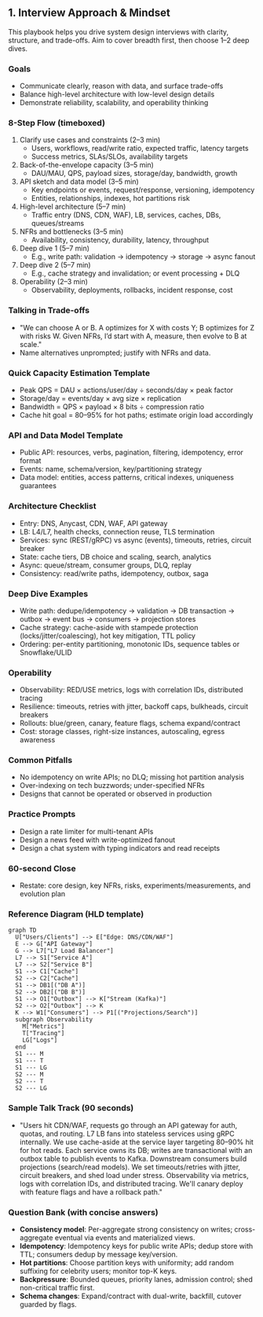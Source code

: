 ## 1. Interview Approach & Mindset

This playbook helps you drive system design interviews with clarity, structure, and trade-offs. Aim to cover breadth first, then choose 1–2 deep dives.

### Goals
- Communicate clearly, reason with data, and surface trade-offs
- Balance high-level architecture with low-level design details
- Demonstrate reliability, scalability, and operability thinking

### 8-Step Flow (timeboxed)
1. Clarify use cases and constraints (2–3 min)
   - Users, workflows, read/write ratio, expected traffic, latency targets
   - Success metrics, SLAs/SLOs, availability targets
2. Back-of-the-envelope capacity (3–5 min)
   - DAU/MAU, QPS, payload sizes, storage/day, bandwidth, growth
3. API sketch and data model (3–5 min)
   - Key endpoints or events, request/response, versioning, idempotency
   - Entities, relationships, indexes, hot partitions risk
4. High-level architecture (5–7 min)
   - Traffic entry (DNS, CDN, WAF), LB, services, caches, DBs, queues/streams
5. NFRs and bottlenecks (3–5 min)
   - Availability, consistency, durability, latency, throughput
6. Deep dive 1 (5–7 min)
   - E.g., write path: validation → idempotency → storage → async fanout
7. Deep dive 2 (5–7 min)
   - E.g., cache strategy and invalidation; or event processing + DLQ
8. Operability (2–3 min)
   - Observability, deployments, rollbacks, incident response, cost

### Talking in Trade-offs
- "We can choose A or B. A optimizes for X with costs Y; B optimizes for Z with risks W. Given NFRs, I’d start with A, measure, then evolve to B at scale."
- Name alternatives unprompted; justify with NFRs and data.

### Quick Capacity Estimation Template
- Peak QPS = DAU × actions/user/day ÷ seconds/day × peak factor
- Storage/day = events/day × avg size × replication
- Bandwidth = QPS × payload × 8 bits ÷ compression ratio
- Cache hit goal = 80–95% for hot paths; estimate origin load accordingly

### API and Data Model Template
- Public API: resources, verbs, pagination, filtering, idempotency, error format
- Events: name, schema/version, key/partitioning strategy
- Data model: entities, access patterns, critical indexes, uniqueness guarantees

### Architecture Checklist
- Entry: DNS, Anycast, CDN, WAF, API gateway
- LB: L4/L7, health checks, connection reuse, TLS termination
- Services: sync (REST/gRPC) vs async (events), timeouts, retries, circuit breaker
- State: cache tiers, DB choice and scaling, search, analytics
- Async: queue/stream, consumer groups, DLQ, replay
- Consistency: read/write paths, idempotency, outbox, saga

### Deep Dive Examples
- Write path: dedupe/idempotency → validation → DB transaction → outbox → event bus → consumers → projection stores
- Cache strategy: cache-aside with stampede protection (locks/jitter/coalescing), hot key mitigation, TTL policy
- Ordering: per-entity partitioning, monotonic IDs, sequence tables or Snowflake/ULID

### Operability
- Observability: RED/USE metrics, logs with correlation IDs, distributed tracing
- Resilience: timeouts, retries with jitter, backoff caps, bulkheads, circuit breakers
- Rollouts: blue/green, canary, feature flags, schema expand/contract
- Cost: storage classes, right-size instances, autoscaling, egress awareness

### Common Pitfalls
- No idempotency on write APIs; no DLQ; missing hot partition analysis
- Over-indexing on tech buzzwords; under-specified NFRs
- Designs that cannot be operated or observed in production

### Practice Prompts
- Design a rate limiter for multi-tenant APIs
- Design a news feed with write-optimized fanout
- Design a chat system with typing indicators and read receipts

### 60-second Close
- Restate: core design, key NFRs, risks, experiments/measurements, and evolution plan

### Reference Diagram (HLD template)
```mermaid
graph TD
  U["Users/Clients"] --> E["Edge: DNS/CDN/WAF"]
  E --> G["API Gateway"]
  G --> L7["L7 Load Balancer"]
  L7 --> S1["Service A"]
  L7 --> S2["Service B"]
  S1 --> C1["Cache"]
  S2 --> C2["Cache"]
  S1 --> DB1[("DB A")]
  S2 --> DB2[("DB B")]
  S1 --> O1["Outbox"] --> K["Stream (Kafka)"]
  S2 --> O2["Outbox"] --> K
  K --> W1["Consumers"] --> P1[("Projections/Search")]
  subgraph Observability
    M["Metrics"]
    T["Tracing"]
    LG["Logs"]
  end
  S1 --- M
  S1 --- T
  S1 --- LG
  S2 --- M
  S2 --- T
  S2 --- LG
```

### Sample Talk Track (90 seconds)
- "Users hit CDN/WAF, requests go through an API gateway for auth, quotas, and routing. L7 LB fans into stateless services using gRPC internally. We use cache-aside at the service layer targeting 80–90% hit for hot reads. Each service owns its DB; writes are transactional with an outbox table to publish events to Kafka. Downstream consumers build projections (search/read models). We set timeouts/retries with jitter, circuit breakers, and shed load under stress. Observability via metrics, logs with correlation IDs, and distributed tracing. We'll canary deploy with feature flags and have a rollback path."

### Question Bank (with concise answers)
- **Consistency model**: Per-aggregate strong consistency on writes; cross-aggregate eventual via events and materialized views.
- **Idempotency**: Idempotency keys for public write APIs; dedup store with TTL; consumers dedup by message key/version.
- **Hot partitions**: Choose partition keys with uniformity; add random suffixing for celebrity users; monitor top-K keys.
- **Backpressure**: Bounded queues, priority lanes, admission control; shed non-critical traffic first.
- **Schema changes**: Expand/contract with dual-write, backfill, cutover guarded by flags.



